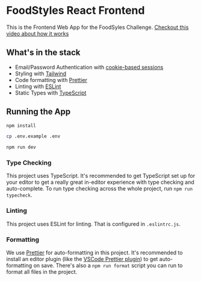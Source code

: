 # FoodStyles React Frontend

This is the Frontend Web App for the FoodSyles Challenge.
[Checkout this video about how it works](https://www.loom.com/share/953f468d416a4fa6956dcdf9c1b338bd)

## What's in the stack

- Email/Password Authentication with [cookie-based sessions](https://remix.run/utils/sessions#creatememorysessionstorage)
- Styling with [Tailwind](https://tailwindcss.com/)
- Code formatting with [Prettier](https://prettier.io)
- Linting with [ESLint](https://eslint.org)
- Static Types with [TypeScript](https://typescriptlang.org)

## Running the App

```bash
npm install

cp .env.example .env

npm run dev
```

### Type Checking

This project uses TypeScript. It's recommended to get TypeScript set up for your editor to get a really great in-editor experience with type checking and auto-complete. To run type checking across the whole project, run `npm run typecheck`.

### Linting

This project uses ESLint for linting. That is configured in `.eslintrc.js`.

### Formatting

We use [Prettier](https://prettier.io/) for auto-formatting in this project. It's recommended to install an editor plugin (like the [VSCode Prettier plugin](https://marketplace.visualstudio.com/items?itemName=esbenp.prettier-vscode)) to get auto-formatting on save. There's also a `npm run format` script you can run to format all files in the project.
